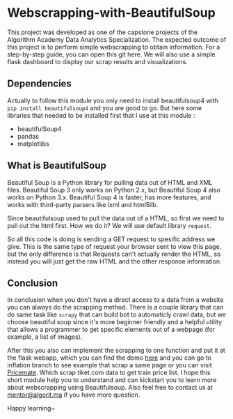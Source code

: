 # Webscrapping-with-BeautifulSoup
This project was developed as one of the capstone projects of the Algorithm Academy Data Analytics Specialization. The expected outcome of this project is to perform simple webscrapping to obtain information. For a step-by-step guide, you can open this git here. We will also use a simple flask dashboard to display our scrap results and visualizations.


## Dependencies

Actually to follow this module you only need to install beautifulsoup4 with `pip install beautifulsoup4` and you are good to go. But here some libraries that needed to be installed first that I use at this module : 

- beautifulSoup4
- pandas
- matplotlibs

## What is BeautifulSoup

Beautiful Soup is a Python library for pulling data out of HTML and XML files. Beautiful Soup 3 only works on Python 2.x, but Beautiful Soup 4 also works on Python 3.x. Beautiful Soup 4 is faster, has more features, and works with third-party parsers
like lxml and html5lib.

Since beautifulsoup used to pull the data out of a HTML, so first we need to pull out the html first. How we do it? We will use default library `request`. 

So all this code is doing is sending a GET request to spesific address we give. This is the same type of request your browser sent to view this page, but the only difference is that Requests can't actually render the HTML, so instead you will just get the raw HTML and the other response information.

## Conclusion

In conclusion when you don't have a direct access to a data from a website you can always do the scrapping method. There is a couple library that can do same task like `scrapy` that can build bot to automaticly crawl data, but we choose beautiful soup since it's more beginner friendly and a helpful utility that allows a programmer to get specific elements out of a webpage (for example, a list of images). 

After this you also can implement the scrapping to one function and put it at the flask webapp, which you can find the demo [here](https://github.com/t3981-h/LikesRatio) and you can go to inflation branch to see example that scrap a same page or you can visit [Pricemate](https://github.com/onlyphantom/pricemate). Which scrap tiket.com data to get train price list. I hope this short module help you to understand and can kickstart you to learn more about webscrapping using Beautifulsoup. Also feel free to contact us at mentor@algorit.ma if you have more question.

Happy learning~
